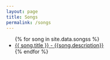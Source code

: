```yaml
---
layout: page
title: Songs
permalink: /songs
---
```

<ul>
{% for song in site.data.songss %}
  <li>
    <a href="https://github.com/sher1/hatchpatch/blob/main/songs/{{ song.file }}">
      {{ song.title }} - {{song.description}}
    </a>
  </li>
{% endfor %}
</ul>
